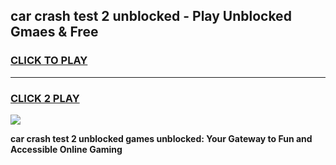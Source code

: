 
## car crash test 2 unblocked - Play Unblocked Gmaes & Free
<h3>
<a href="https://news.freeplayer.one?title=car_crash_test_2_unblocked&ref=16F">CLICK TO PLAY</a></h3>
<hr>

<h3>
<a href="https://news.freeplayer.one?title=car_crash_test_2_unblocked&ref=16F">CLICK 2 PLAY</a>
  
</h3>

<a href="https://news.freeplayer.one?title=car_crash_test_2_unblocked&ref=16F/"><img src="https://clearcache.store/games.png"></a>


**car crash test 2 unblocked games unblocked: Your Gateway to Fun and Accessible Online Gaming**
